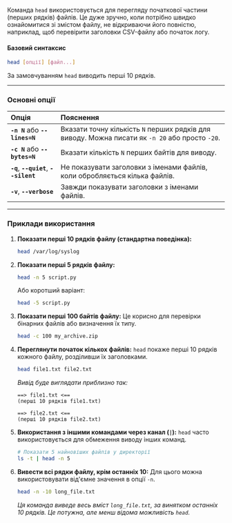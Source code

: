 Команда `head` використовується для перегляду початкової частини (перших рядків) файлів. Це дуже зручно, коли потрібно швидко ознайомитися зі змістом файлу, не відкриваючи його повністю, наприклад, щоб перевірити заголовки CSV-файлу або початок логу.

#### **Базовий синтаксис**

```bash
head [опції] [файл...]
```

За замовчуванням `head` виводить перші 10 рядків.

---

### **Основні опції**

| Опція | Пояснення |
| :--- | :--- |
| **`-n N`** або **`--lines=N`** | Вказати точну кількість `N` перших рядків для виводу. Можна писати як `-n 20` або просто `-20`. |
| **`-c N`** або **`--bytes=N`** | Вказати кількість `N` перших байтів для виводу. |
| **`-q`**, **`--quiet`**, **`--silent`** | Не показувати заголовки з іменами файлів, коли обробляється кілька файлів. |
| **`-v`**, **`--verbose`** | Завжди показувати заголовки з іменами файлів. |

---

### **Приклади використання**

1.  **Показати перші 10 рядків файлу (стандартна поведінка):**
    ```bash
    head /var/log/syslog
    ```

2.  **Показати перші 5 рядків файлу:**
    ```bash
    head -n 5 script.py
    ```
    Або коротший варіант:
    ```bash
    head -5 script.py
    ```

3.  **Показати перші 100 байтів файлу:**
    Це корисно для перевірки бінарних файлів або визначення їх типу.
    ```bash
    head -c 100 my_archive.zip
    ```

4.  **Переглянути початок кількох файлів:**
    `head` покаже перші 10 рядків кожного файлу, розділивши їх заголовками.
    ```bash
    head file1.txt file2.txt
    ```
    *Вивід буде виглядати приблизно так:*
    ```
    ==> file1.txt <==
    (перші 10 рядків file1.txt)

    ==> file2.txt <==
    (перші 10 рядків file2.txt)
    ```

5.  **Використання з іншими командами через канал (`|`):**
    `head` часто використовується для обмеження виводу інших команд.
    ```bash
    # Показати 5 найновіших файлів у директорії
    ls -t | head -n 5
    ```

6.  **Вивести всі рядки файлу, крім останніх 10:**
    Для цього можна використовувати від'ємне значення в опції `-n`.
    ```bash
    head -n -10 long_file.txt
    ```
    *Ця команда виведе весь вміст `long_file.txt`, за винятком останніх 10 рядків. Це потужна, але менш відома можливість `head`.*
